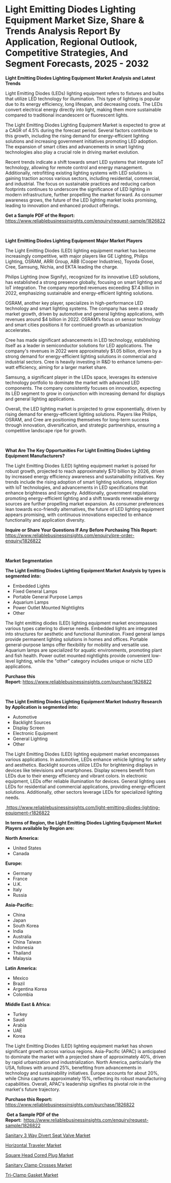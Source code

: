 <p><h1>Light Emitting Diodes Lighting Equipment Market Size, Share & Trends Analysis Report By Application, Regional Outlook, Competitive Strategies, And Segment Forecasts, 2025 - 2032</h1></p><p><strong>Light Emitting Diodes Lighting Equipment Market Analysis and Latest Trends</strong></p>
<p><p>Light Emitting Diodes (LEDs) lighting equipment refers to fixtures and bulbs that utilize LED technology for illumination. This type of lighting is popular due to its energy efficiency, long lifespan, and decreasing costs. The LEDs convert electrical energy directly into light, making them more sustainable compared to traditional incandescent or fluorescent lights.</p><p>The Light Emitting Diodes Lighting Equipment Market is expected to grow at a CAGR of 4.5% during the forecast period. Several factors contribute to this growth, including the rising demand for energy-efficient lighting solutions and increasing government initiatives promoting LED adoption. The expansion of smart cities and advancements in smart lighting technologies also play a crucial role in driving market evolution.</p><p>Recent trends indicate a shift towards smart LED systems that integrate IoT technology, allowing for remote control and energy management. Additionally, retrofitting existing lighting systems with LED solutions is gaining traction across various sectors, including residential, commercial, and industrial. The focus on sustainable practices and reducing carbon footprints continues to underscore the significance of LED lighting in modern infrastructure, further propelling the market forward. As consumer awareness grows, the future of the LED lighting market looks promising, leading to innovation and enhanced product offerings.</p></p>
<p><strong>Get a Sample PDF of the Report:&nbsp;</strong> <a href="https://www.reliablebusinessinsights.com/enquiry/request-sample/1826822?utm_campaign=39&utm_medium=2&utm_source=Github&utm_content=ia&utm_term=12042025&utm_id=light-emitting-diodes-lighting-equipment">https://www.reliablebusinessinsights.com/enquiry/request-sample/1826822</a></p>
<p>&nbsp;</p>
<p><strong>Light Emitting Diodes Lighting Equipment Major Market Players</strong></p>
<p><p>The Light Emitting Diodes (LED) lighting equipment market has become increasingly competitive, with major players like GE Lighting, Philips Lighting, OSRAM, ARRI Group, ABB (Cooper Industries), Toyoda Gosei, Cree, Samsung, Nichia, and EKTA leading the charge.</p><p>Philips Lighting (now Signify), recognized for its innovative LED solutions, has established a strong presence globally, focusing on smart lighting and IoT integration. The company reported revenues exceeding $7.4 billion in 2022, emphasizing sustainable and energy-efficient lighting solutions.</p><p>OSRAM, another key player, specializes in high-performance LED technology and smart lighting systems. The company has seen a steady market growth, driven by automotive and general lighting applications, with revenues around $4 billion in 2022. OSRAM’s focus on sensor technology and smart cities positions it for continued growth as urbanization accelerates.</p><p>Cree has made significant advancements in LED technology, establishing itself as a leader in semiconductor solutions for LED applications. The company's revenues in 2022 were approximately $1.05 billion, driven by a strong demand for energy-efficient lighting solutions in commercial and industrial sectors. Cree is heavily investing in R&D to enhance lumens-per-watt efficiency, aiming for a larger market share.</p><p>Samsung, a significant player in the LEDs space, leverages its extensive technology portfolio to dominate the market with advanced LED components. The company consistently focuses on innovation, expecting its LED segment to grow in conjunction with increasing demand for displays and general lighting applications.</p><p>Overall, the LED lighting market is projected to grow exponentially, driven by rising demand for energy-efficient lighting solutions. Players like Philips, OSRAM, and Cree are positioning themselves for long-term success through innovation, diversification, and strategic partnerships, ensuring a competitive landscape ripe for growth.</p></p>
<p>&nbsp;</p>
<p><strong>What Are The Key Opportunities For Light Emitting Diodes Lighting Equipment Manufacturers?</strong></p>
<p><p>The Light Emitting Diodes (LED) lighting equipment market is poised for robust growth, projected to reach approximately $70 billion by 2026, driven by increased energy efficiency awareness and sustainability initiatives. Key trends include the rising adoption of smart lighting solutions, integration with IoT technologies, and advancements in LED specifications that enhance brightness and longevity. Additionally, government regulations promoting energy-efficient lighting and a shift towards renewable energy sources are further propelling market expansion. As consumer preferences lean towards eco-friendly alternatives, the future of LED lighting equipment appears promising, with continuous innovations expected to enhance functionality and application diversity.</p></p>
<p><strong>Inquire or Share Your Questions If Any Before Purchasing This Report:</strong> <a href="https://www.reliablebusinessinsights.com/enquiry/pre-order-enquiry/1826822?utm_campaign=39&utm_medium=2&utm_source=Github&utm_content=ia&utm_term=12042025&utm_id=light-emitting-diodes-lighting-equipment">https://www.reliablebusinessinsights.com/enquiry/pre-order-enquiry/1826822</a></p>
<p>&nbsp;</p>
<p><strong>Market Segmentation</strong></p>
<p><strong>The Light Emitting Diodes Lighting Equipment Market Analysis by types is segmented into:</strong></p>
<p><ul><li>Embedded Lights</li><li>Fixed General Lamps</li><li>Portable General Purpose Lamps</li><li>Aquarium Lamps</li><li>Power Outlet Mounted Nightlights</li><li>Other</li></ul></p>
<p><p>The light emitting diodes (LED) lighting equipment market encompasses various types catering to diverse needs. Embedded lights are integrated into structures for aesthetic and functional illumination. Fixed general lamps provide permanent lighting solutions in homes and offices. Portable general-purpose lamps offer flexibility for mobility and versatile use. Aquarium lamps are specialized for aquatic environments, promoting plant and fish health. Power outlet mounted nightlights provide convenient low-level lighting, while the "other" category includes unique or niche LED applications.</p></p>
<p><strong>Purchase this Report:&nbsp;</strong><a href="https://www.reliablebusinessinsights.com/purchase/1826822?utm_campaign=39&utm_medium=2&utm_source=Github&utm_content=ia&utm_term=12042025&utm_id=light-emitting-diodes-lighting-equipment">https://www.reliablebusinessinsights.com/purchase/1826822</a></p>
<p>&nbsp;</p>
<p><strong>The Light Emitting Diodes Lighting Equipment Market Industry Research by Application is segmented into:</strong></p>
<p><ul><li>Automotive</li><li>Backlight Sources</li><li>Display Screen</li><li>Electronic Equipment</li><li>General Lighting</li><li>Other</li></ul></p>
<p><p>The Light Emitting Diodes (LED) lighting equipment market encompasses various applications. In automotive, LEDs enhance vehicle lighting for safety and aesthetics. Backlight sources utilize LEDs for brightening displays in devices like televisions and smartphones. Display screens benefit from LEDs due to their energy efficiency and vibrant colors. In electronic equipment, LEDs offer reliable illumination for devices. General lighting uses LEDs for residential and commercial applications, providing energy-efficient solutions. Additionally, other sectors leverage LEDs for specialized lighting needs.</p></p>
<p><a href="https://www.reliablebusinessinsights.com/light-emitting-diodes-lighting-equipment-r1826822?utm_campaign=39&utm_medium=2&utm_source=Github&utm_content=ia&utm_term=12042025&utm_id=light-emitting-diodes-lighting-equipment">&nbsp;https://www.reliablebusinessinsights.com/light-emitting-diodes-lighting-equipment-r1826822</a></p>
<p><strong>In terms of Region, the Light Emitting Diodes Lighting Equipment Market Players available by Region are:</strong></p>
<p>
    <p> <strong> North America: </strong>
        <ul>
            <li>United States</li>
            <li>Canada</li>
        </ul>
        </p> 
    <p> <strong> Europe: </strong>
        <ul>
            <li>Germany</li>
            <li>France</li>
            <li>U.K.</li>
            <li>Italy</li>
            <li>Russia</li>
        </ul>
        </p> 
    <p> <strong> Asia-Pacific: </strong>
        <ul>
            <li>China</li>
            <li>Japan</li>
            <li>South Korea</li>
            <li>India</li>
            <li>Australia</li>
            <li>China Taiwan</li>
            <li>Indonesia</li>
            <li>Thailand</li>
            <li>Malaysia</li>
        </ul>
        </p> 
    <p> <strong> Latin America: </strong>
        <ul>
            <li>Mexico</li>
            <li>Brazil</li>
            <li>Argentina Korea</li>
            <li>Colombia</li>
        </ul>
        </p> 
    <p> <strong> Middle East & Africa: </strong>
        <ul>
            <li>Turkey</li>
            <li>Saudi</li>
            <li>Arabia</li>
            <li>UAE</li>
            <li>Korea</li>
        </ul>
    </p>
    </p>
<p><p>The Light Emitting Diodes (LED) lighting equipment market has shown significant growth across various regions. Asia-Pacific (APAC) is anticipated to dominate the market with a projected share of approximately 40%, driven by rapid urbanization and industrialization. North America, particularly the USA, follows with around 25%, benefiting from advancements in technology and sustainability initiatives. Europe accounts for about 20%, while China captures approximately 15%, reflecting its robust manufacturing capabilities. Overall, APAC's leadership signifies its pivotal role in the market's future trajectory.</p></p>
<p><strong>Purchase this Report: </strong><a href="https://www.reliablebusinessinsights.com/purchase/1826822?utm_campaign=39&utm_medium=2&utm_source=Github&utm_content=ia&utm_term=12042025&utm_id=light-emitting-diodes-lighting-equipment">https://www.reliablebusinessinsights.com/purchase/1826822</a></p>
<p>&nbsp;<strong>Get a Sample PDF of the Report:&nbsp;&nbsp;</strong><a href="https://www.reliablebusinessinsights.com/enquiry/request-sample/1826822?utm_campaign=39&utm_medium=2&utm_source=Github&utm_content=ia&utm_term=12042025&utm_id=light-emitting-diodes-lighting-equipment">https://www.reliablebusinessinsights.com/enquiry/request-sample/1826822</a></p>
<p><strong></strong></p>
<p><p><a href="https://github.com/daddskokenk4/Market-Research-Report-List-1/blob/main/sanitary-3-way-divert-seat-valve-market.md?utm_campaign=39&utm_medium=2&utm_source=Github&utm_content=ia&utm_term=12042025&utm_id=light-emitting-diodes-lighting-equipment">Sanitary 3 Way Divert Seat Valve Market</a></p><p><a href="https://github.com/kimomeifbnu26/Market-Research-Report-List-1/blob/main/horizontal-traveler-market.md?utm_campaign=39&utm_medium=2&utm_source=Github&utm_content=ia&utm_term=12042025&utm_id=light-emitting-diodes-lighting-equipment">Horizontal Traveler Market</a></p><p><a href="https://github.com/forttgoddym7/Market-Research-Report-List-1/blob/main/square-head-cored-plug-market.md?utm_campaign=39&utm_medium=2&utm_source=Github&utm_content=ia&utm_term=12042025&utm_id=light-emitting-diodes-lighting-equipment">Square Head Cored Plug Market</a></p><p><a href="https://github.com/kabotcaddoub/Market-Research-Report-List-1/blob/main/sanitary-clamp-crosses-market.md?utm_campaign=39&utm_medium=2&utm_source=Github&utm_content=ia&utm_term=12042025&utm_id=light-emitting-diodes-lighting-equipment">Sanitary Clamp Crosses Market</a></p><p><a href="https://github.com/nicoytabiz7/Market-Research-Report-List-1/blob/main/tri-clamp-gasket-market.md?utm_campaign=39&utm_medium=2&utm_source=Github&utm_content=ia&utm_term=12042025&utm_id=light-emitting-diodes-lighting-equipment">Tri-Clamp Gasket Market</a></p></p>